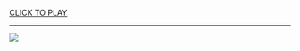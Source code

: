 
<a href="https://premium76.site?title=drive_ahead_unblocked_game&ref=13M">CLICK TO PLAY</a></h3>
<hr>

<a href="https://premium76.site?title=drive_ahead_unblocked_game&ref=13M"><img src="https://clearcache.store/games.png"></a>


